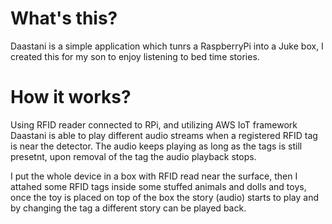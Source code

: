 # What's this?

Daastani is a simple application which tunrs a RaspberryPi into a Juke box, I created this for my son to enjoy listening to bed time stories.

# How it works?

Using RFID reader connected to RPi, and utilizing AWS IoT framework Daastani is able to play different audio streams when a registered RFID tag is near the detector. The audio keeps playing as long as the tags is still presetnt, upon removal of the tag the audio playback stops.

I put the whole device in a box with RFID read near the surface, then I attahed some RFID tags inside some stuffed animals and dolls and toys, once the toy is placed on top of the box the story (audio) starts to play and by changing the tag a different story can be played back.

